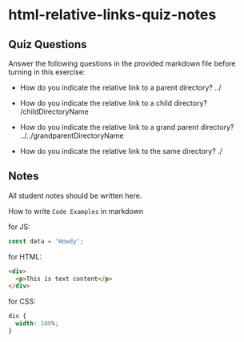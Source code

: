 # html-relative-links-quiz-notes

## Quiz Questions

Answer the following questions in the provided markdown file before turning in this exercise:

- How do you indicate the relative link to a parent directory?
  ../

- How do you indicate the relative link to a child directory?
  /childDirectoryName

- How do you indicate the relative link to a grand parent directory?
  ../../grandparentDirectoryName

- How do you indicate the relative link to the same directory?
  ./

## Notes

All student notes should be written here.

How to write `Code Examples` in markdown

for JS:

```javascript
const data = 'Howdy';
```

for HTML:

```html
<div>
  <p>This is text content</p>
</div>
```

for CSS:

```css
div {
  width: 100%;
}
```
